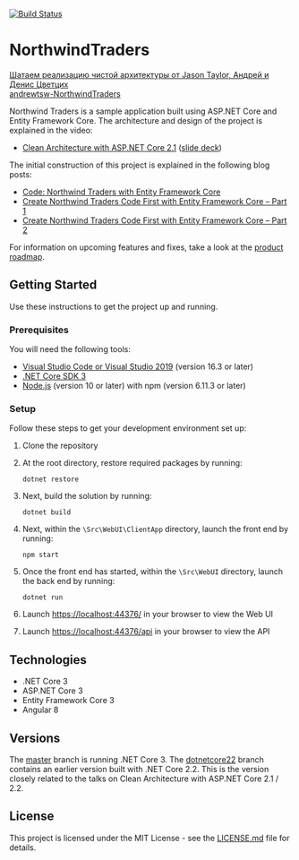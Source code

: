 [![Build Status](https://codingflow.visualstudio.com/NorthwindTraders/_apis/build/status/NorthwindTraders%20-%20CI?branchName=master)](https://codingflow.visualstudio.com/NorthwindTraders/_build/latest?definitionId=22&branchName=master)

# NorthwindTraders

[Шатаем реализацию чистой архитектуры от Jason Taylor, Андрей и Денис Цветцих](https://www.youtube.com/watch?v=SazEYHv2IbI)  
[andrewtsw-NorthwindTraders](https://github.com/andrewtsw/NorthwindTraders/tree/spb-meetup)

Northwind Traders is a sample application built using ASP.NET Core and Entity Framework Core. The architecture and design of the project is explained in the video:

- [Clean Architecture with ASP.NET Core 2.1](https://youtu.be/_lwCVE_XgqI) ([slide deck](/Docs/Slides.pdf))

The initial construction of this project is explained in the following blog posts:

- [Code: Northwind Traders with Entity Framework Core](http://www.codingflow.net/northwind-traders-with-entity-framework-core/)
- [Create Northwind Traders Code First with Entity Framework Core – Part 1](http://www.codingflow.net/create-northwind-traders-code-first-with-entity-framework-core-part-1/)
- [Create Northwind Traders Code First with Entity Framework Core – Part 2](http://www.codingflow.net/create-northwind-traders-code-first-with-entity-framework-core-part-2/)

For information on upcoming features and fixes, take a look at the [product roadmap](https://github.com/JasonGT/NorthwindTraders/wiki/Roadmap).

## Getting Started

Use these instructions to get the project up and running.

### Prerequisites

You will need the following tools:

- [Visual Studio Code or Visual Studio 2019](https://visualstudio.microsoft.com/vs/) (version 16.3 or later)
- [.NET Core SDK 3](https://dotnet.microsoft.com/download/dotnet-core/3.0)
- [Node.js](https://nodejs.org/en/) (version 10 or later) with npm (version 6.11.3 or later)

### Setup

Follow these steps to get your development environment set up:

1. Clone the repository
2. At the root directory, restore required packages by running:
   ```
   dotnet restore
   ```
3. Next, build the solution by running:
   ```
   dotnet build
   ```
4. Next, within the `\Src\WebUI\ClientApp` directory, launch the front end by running:
   ```
   npm start
   ```
5. Once the front end has started, within the `\Src\WebUI` directory, launch the back end by running:
   ```
   dotnet run
   ```
6. Launch [https://localhost:44376/](http://localhost:44376/) in your browser to view the Web UI

7. Launch [https://localhost:44376/api](http://localhost:44376/api) in your browser to view the API

## Technologies

- .NET Core 3
- ASP.NET Core 3
- Entity Framework Core 3
- Angular 8

## Versions

The [master](https://github.com/JasonGT/NorthwindTraders/tree/master) branch is running .NET Core 3.
The [dotnetcore22](https://github.com/JasonGT/NorthwindTraders/tree/dotnetcore22) branch contains an earlier version built with .NET Core 2.2. This is the version closely related to the talks on Clean Architecture with ASP.NET Core 2.1 / 2.2.

## License

This project is licensed under the MIT License - see the [LICENSE.md](https://github.com/JasonGT/NorthwindTraders/blob/master/LICENSE.md) file for details.
